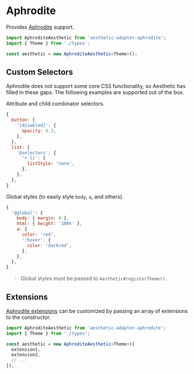 # Aphrodite

Provides [Aphrodite](https://github.com/Khan/aphrodite) support.

```ts
import AphroditeAesthetic from 'aesthetic-adapter-aphrodite';
import { Theme } from './types';

const aesthetic = new AphroditeAesthetic<Theme>();
```

## Custom Selectors

Aphrodite does not support some core CSS functionality, so Aesthetic has filled in these gaps. The
following examples are supported out of the box.

Attribute and child combinator selectors.

```js
{
  button: {
    '[disabled]': {
      opacity: 0.3,
    },
  },
  list: {
    '@selectors': {
      '> li': {
        listStyle: 'none',
      },
    },
  },
}
```

Global styles (to easily style `body`, `a`, and others).

```js
{
  '@global': {
    body: { margin: 0 },
    html: { height: '100%' },
    a: {
      color: 'red',
      ':hover': {
        color: 'darkred',
      },
    },
  },
}
```

> Global styles must be passed to `Aesthetic#registerTheme()`.

## Extensions

[Aphrodite extensions](https://github.com/Khan/aphrodite#advanced-extensions) can be customized by
passing an array of extensions to the constructor.

```ts
import AphroditeAesthetic from 'aesthetic-adapter-aphrodite';
import { Theme } from './types';

const aesthetic = new AphroditeAesthetic<Theme>([
  extension1,
  extension2,
  // ...
]);
```
